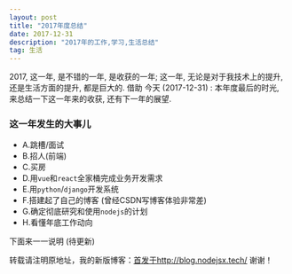 ```yaml
---
layout: post
title: "2017年度总结"
date: 2017-12-31 
description: "2017年的工作,学习,生活总结"
tag: 生活 
---   
```


2017, 这一年, 是不错的一年, 是收获的一年; 这一年, 无论是对于我技术上的提升, 还是生活方面的提升, 都是巨大的. 借助 今天 (2017-12-31) : 本年度最后的时光, 来总结一下这一年来的收获, 还有下一年的展望. 
 

### **这一年发生的大事儿**         
* A.跳槽/面试
* B.招人(前端)
* C.买房
* D.用`vue`和`react`全家桶完成业务开发需求
* E.用`python`/`django`开发系统
* F.搭建起了自己的博客 (曾经CSDN写博客体验非常差)
* G.确定彻底研究和使用`nodejs`的计划
* H.看懂年底工作动向

下面来一一说明 (待更新)



转载请注明原地址，我的新版博客：[首发于http://blog.nodejsx.tech/](http://iceyangcc.github.io) 谢谢！
